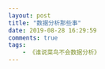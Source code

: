 ```yaml
---
layout: post
title: "数据分析那些事"
date: 2019-08-28 16:29:59
comments: true
tags: 
	- 《谁说菜鸟不会数据分析》
---
```



